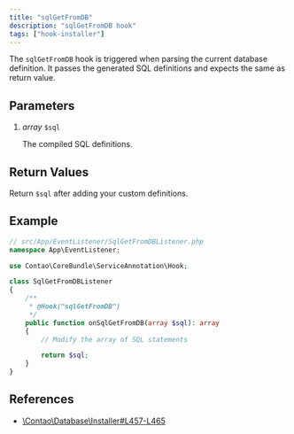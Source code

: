 ```yaml
---
title: "sqlGetFromDB"
description: "sqlGetFromDB hook"
tags: ["hook-installer"]
---
```



The `sqlGetFromDB` hook is triggered when parsing the current database
definition. It passes the generated SQL definitions and expects the same
as return value.


## Parameters

1. *array* `$sql`

    The compiled SQL definitions.


## Return Values

Return `$sql` after adding your custom definitions.


## Example

```php
// src/App/EventListener/SqlGetFromDBListener.php
namespace App\EventListener;

use Contao\CoreBundle\ServiceAnnotation\Hook;

class SqlGetFromDBListener
{
    /**
     * @Hook("sqlGetFromDB")
     */
    public function onSqlGetFromDB(array $sql): array
    {
        // Modify the array of SQL statements

        return $sql;
    }
}
```


## References

* [\Contao\Database\Installer#L457-L465](https://github.com/contao/contao/blob/4.7.6/core-bundle/src/Resources/contao/library/Contao/Database/Installer.php#L457-L465)
